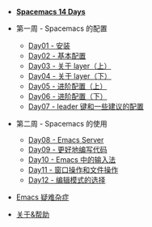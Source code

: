 - [**Spacemacs 14 Days**](/)

- 第一周 - Spacemacs 的配置
  - [Day01 - 安装](Week01/Day01/day01_spacemacs的安装.md)
  - [Day02 - 基本配置](Week01/Day02/day02_spacemacs的配置.md)
  - [Day03 - 关于 layer（上）](Week01/Day03/day03_spacemacs中的layer_上.md)
  - [Day04 - 关于 layer（下）](Week01/Day04/day04_spacemacs中的layer_下.md)
  - [Day05 - 进阶配置（上）](Week01/Day05/day05_spacemacs的进阶配置_上.md)
  - [Day06 - 进阶配置（下）](Week01/Day06/day06_spacemacs的进阶配置_下.md)
  - [Day07 - leader 键和一些建议的配置](Week01/Day07/day07_善用leader键和一些建议的配置.md)

- 第二周 - Spacemacs 的使用

  - [Day08 - Emacs Server](Week02/Day08/day08_emacs_server.md)
  - [Day09 - 更好地编写代码](Week02/Day09/day09_更好地编写代码.md)
  - [Day10 - Emacs 中的输入法](Week02/Day10/day10_emacs中的输入法.md)
  - [Day11 - 窗口操作和文件操作](Week02/Day11/day11_窗口操作和文件操作.md)
  - [Day12 - 编辑模式的选择](Week02/Day12/day12_编辑模式的选择.md)

- [Emacs 疑难杂症](emacs_wrong.md)

- [关于&帮助](about.md)
